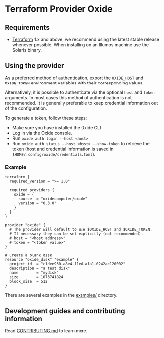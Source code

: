 # Terraform Provider Oxide

## Requirements

- [Terraform](https://www.terraform.io/downloads) 1.x and above, we recommend using the latest stable release whenever possible. When installing on an Illumos machine use the Solaris binary.

## Using the provider

As a preferred method of authentication, export the `OXIDE_HOST` and `OXIDE_TOKEN` environment variables with their corresponding values.

Alternatively, it is possible to authenticate via the optional `host` and `token` arguments. In most cases this method of authentication is not recommended. It is generally preferable to keep credential information out of the configuration.

To generate a token, follow these steps:

- Make sure you have installed the Oxide CLI
- Log in via the Oxide console.
- Run `oxide auth login --host <host>`
- Run `oxide auth status --host <host> --show-token` to retrieve the token (host and credential information is saved in `$HOME/.config/oxide/credentials.toml`).

### Example

```hcl
terraform {
  required_version = ">= 1.0"

  required_providers {
    oxide = {
      source  = "oxidecomputer/oxide"
      version = "0.3.0"
    }
  }
}

provider "oxide" {
  # The provider will default to use $OXIDE_HOST and $OXIDE_TOKEN.
  # If necessary they can be set explicitly (not recommended).
  # host = "<host address>"
  # token = "<token value>"
}

# Create a blank disk
resource "oxide_disk" "example" {
  project_id  = "c1dee930-a8e4-11ed-afa1-0242ac120002"
  description = "a test disk"
  name        = "mydisk"
  size        = 1073741824
  block_size  = 512
}
```

There are several examples in the [examples/](./examples/) directory.

## Development guides and contributing information

Read [CONTRIBUTING.md](./CONTRIBUTING.md) to learn more.
